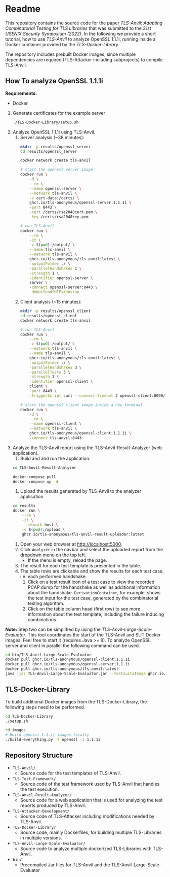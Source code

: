 # Readme

This repository contains the source code for the paper *TLS-Anvil: Adapting Combinatorial Testing for TLS Libraries* that was submitted to the *31st USENIX Security Symposium (2022)*. In the following we provide a short tutorial, how to use *TLS-Anvil* to analyze OpenSSL 1.1.1i, running inside a Docker container provided by the *TLS-Docker-Library*.

The repository includes prebuilt Docker images, since multiple dependencies are required (TLS-Attacker including subprojects) to compile TLS-Anvil.

## How To analyze OpenSSL 1.1.1i
**Requirements:**
* Docker

1. Generate certificates for the example server
    ```bash
    ./TLS-Docker-Library/setup.sh
    ```
2. Analyze OpenSSL 1.1.1i using TLS-Anvil.
    1. Server analysis (~38 minutes):  
        ```bash
        mkdir -p results/openssl_server
        cd results/openssl_server

        docker network create tls-anvil

        # start the openssl server image
        docker run \
            -d \
            --rm \
            --name openssl-server \
            --network tls-anvil \
            -v cert-data:/certs/ \
            ghcr.io/tls-anonymous/openssl-server:1.1.1i \
            -port 8443 \
            -cert /certs/rsa2048cert.pem \
            -key /certs/rsa2048key.pem

        # run TLS-Anvil
        docker run \
            --rm \
            -it \
            -v $(pwd):/output/ \
            --name tls-anvil \
            --network tls-anvil \
            ghcr.io/tls-anonymous/tls-anvil:latest \
            -outputFolder ./ \
            -parallelHandshakes 1 \
            -strength 1 \
            -identifier openssl-server \
            server \
            -connect openssl-server:8443 \
            -doNotSendSNIExtension
        ```
    1. Client analysis (~15 minutes):
        ```bash
        mkdir -p results/openssl_client
        cd results/openssl_client
        docker network create tls-anvil

        # run TLS-Anvil
        docker run \
            --rm \
            -v $(pwd):/output/ \
            --network tls-anvil \
            --name tls-anvil \
            ghcr.io/tls-anonymous/tls-anvil:latest \
            -outputFolder ./ \
            -parallelHandshakes 3 \
            -parallelTests 3 \
            -strength 1 \
            -identifier openssl-client \
            client \
            -port 8443 \
            -triggerScript curl --connect-timeout 2 openssl-client:8090/trigger

        # start the openssl client image inside a new terminal
        docker run \
            -d \
            --rm \
            --name openssl-client \
            --network tls-anvil \
            ghcr.io/tls-anonymous/openssl-client:1.1.1i \
            -connect tls-anvil:8443
        ```
2. Analyze the TLS-Anvil report using the TLS-Anvil-Result-Analyzer (web application).
    1. Build and and run the application.
    ```bash
    cd TLS-Anvil-Result-Analyzer

    docker-compose pull
    docker-compose up -d
    ```
    1. Upload the results generated by TLS-Anvil to the analyzer application
    ```bash
    cd results
    docker run \
        --rm \
        -it \
        --network host \
        -v $(pwd):/upload \
        ghcr.io/tls-anonymous/tls-anvil-result-uploader:latest
    ```
    1. Open your web browser at [http://localhost:5000](http://localhost:5000).
    1. Click `Analyzer` in the navbar and select the uploaded report from the dropdown menu on the top left.
        * If the menu is empty, reload the page.
    1. The result for each test template is presented in the table.
    1. The table rows are clickable and show the results for each test case, i.e. each performed handshake.
        1. Click on a test result icon of a test case to view the recorded PCAP dump for the handshake as well as additional information about the handshake. `DerivationContainer`, for example, shows the test input for the test case, generated by the combinatorial testing algorithm.
        1. Click on the table column head (first row) to see more information about the test template, including the failure inducing combinations.


**Note:** Step two can be simplified by using the *TLS-Anvil-Large-Scale-Evaluator*. This tool coordinates the start of the TLS-Anvil and SUT Docker images. Feel free to start it (requires Java >= 8). To analyze OpenSSL server and client in parallel the following command can be used.
```bash 
cd bin/TLS-Anvil-Large-Scale-Evaluator
docker pull ghcr.io/tls-anonymous/openssl-client:1.1.1i
docker pull ghcr.io/tls-anonymous/openssl-server:1.1.1i
docker pull ghcr.io/tls-anonymous/tls-anvil:latest
java -jar TLS-Anvil-Large-Scale-Evaluator.jar --testsuiteImage ghcr.io/tls-anonymous/tls-anvil:latest -i OPENSSL -v 1.1.1i -e TESTSUITE -s 1 --ram 2
```


## TLS-Docker-Library
To build additional Docker images from the TLS-Docker-Library, the following steps need to be performed.
```bash
cd TLS-Docker-Library
./setup.sh

cd images
# Build openssl 1.1.1i images locally
./build-everything.py -l openssl -i 1.1.1i
```


## Repository Structure

* `TLS-Anvil/`
    * Source code for the test templates of TLS-Anvil.
* `TLS-Test-Framework/`
    * Source code of the test framework used by TLS-Anvil that handles the test execution.
* `TLS-Anvil-Result-Analyzer/`
    * Source code for a web application that is used for analyzing the test reports produced by TLS-Anvil.
* `TLS-Attacker-Development/`
    * Source code of TLS-Attacker including modifications needed by TLS-Anvil.
* `TLS-Docker-Library/`
    * Source code, mainly Dockerfiles, for building multiple TLS-Libraries in multiple versions.
* `TLS-Anvil-Large-Scale-Evaluator/`
    * Source code to analyze multiple dockerized TLS-Libraries with TLS-Anvil.
* `bin/`
    * Precompiled Jar files for TLS-Anvil and the TLS-Anvil-Large-Scale-Evaluator

